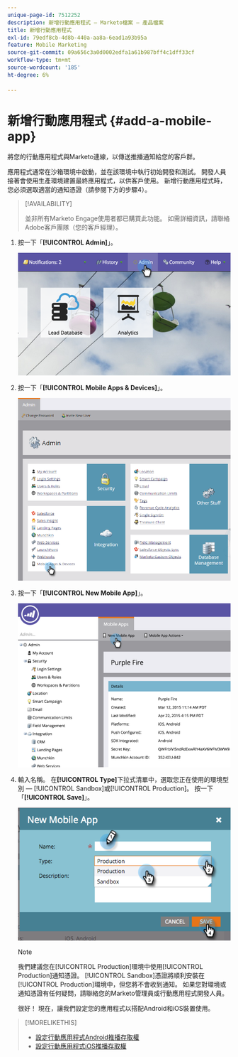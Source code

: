 ```yaml
---
unique-page-id: 7512252
description: 新增行動應用程式 — Marketo檔案 — 產品檔案
title: 新增行動應用程式
exl-id: 79edf8cb-4d8b-440a-aa8a-6ead1a93b95a
feature: Mobile Marketing
source-git-commit: 09a656c3a0d0002edfa1a61b987bff4c1dff33cf
workflow-type: tm+mt
source-wordcount: '185'
ht-degree: 6%

---
```


# 新增行動應用程式 {#add-a-mobile-app}

將您的行動應用程式與Marketo連線，以傳送推播通知給您的客戶群。

應用程式通常在沙箱環境中啟動，並在該環境中執行初始開發和測試。 開發人員接著會使用生產環境建置最終應用程式，以供客戶使用。 新增行動應用程式時，您必須選取適當的通知憑證（請參閱下方的步驟4）。

>[!AVAILABILITY]
>
>
>並非所有Marketo Engage使用者都已購買此功能。 如需詳細資訊，請聯絡Adobe客戶團隊（您的客戶經理）。

1. 按一下「**[!UICONTROL Admin]**」。

   ![](assets/image2015-4-22-16-3a12-3a32.png)

1. 按一下「**[!UICONTROL Mobile Apps & Devices]**」。

   ![](assets/image2016-1-12-15-3a42-3a30.png)

1. 按一下「**[!UICONTROL New Mobile App]**」。

   ![](assets/image2015-4-22-16-3a17-3a15.png)

1. 輸入名稱。 在&#x200B;**[!UICONTROL Type]**&#x200B;下拉式清單中，選取您正在使用的環境型別 — [!UICONTROL Sandbox]或[!UICONTROL Production]。 按一下「**[!UICONTROL Save]**」。

   ![](assets/image2015-11-18-15-3a52-3a15.png)

   >[!NOTE]
   >
   >我們建議您在[!UICONTROL Production]環境中使用[!UICONTROL Production]通知憑證。 [!UICONTROL Sandbox]憑證將順利安裝在[!UICONTROL Production]環境中，但您將不會收到通知。 如果您對環境或通知憑證有任何疑問，請聯絡您的Marketo管理員或行動應用程式開發人員。

   很好！ 現在，讓我們設定您的應用程式以搭配Android和iOS裝置使用。

>[!MORELIKETHIS]
>
>* [設定行動應用程式Android推播存取權](/help/marketo/product-docs/mobile-marketing/admin/configure-mobile-app-android-push-access.md)
>* [設定行動應用程式iOS推播存取權](/help/marketo/product-docs/mobile-marketing/admin/configure-mobile-app-ios-push-access.md)
